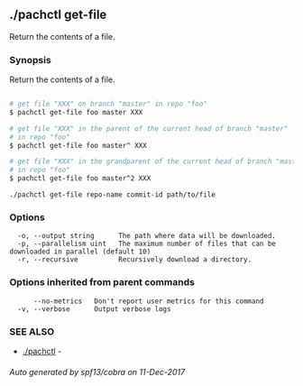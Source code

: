 ## ./pachctl get-file

Return the contents of a file.

### Synopsis


Return the contents of a file.
```sh

# get file "XXX" on branch "master" in repo "foo"
$ pachctl get-file foo master XXX

# get file "XXX" in the parent of the current head of branch "master"
# in repo "foo"
$ pachctl get-file foo master^ XXX

# get file "XXX" in the grandparent of the current head of branch "master"
# in repo "foo"
$ pachctl get-file foo master^2 XXX

```

```
./pachctl get-file repo-name commit-id path/to/file
```

### Options

```
  -o, --output string      The path where data will be downloaded.
  -p, --parallelism uint   The maximum number of files that can be downloaded in parallel (default 10)
  -r, --recursive          Recursively download a directory.
```

### Options inherited from parent commands

```
      --no-metrics   Don't report user metrics for this command
  -v, --verbose      Output verbose logs
```

### SEE ALSO
* [./pachctl](./pachctl.md)	 - 

###### Auto generated by spf13/cobra on 11-Dec-2017
